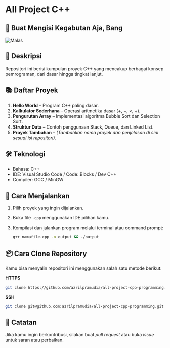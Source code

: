 # All Project C++

## 🤡 Buat Mengisi Kegabutan Aja, Bang
![Malas](https://tse3.mm.bing.net/th/id/OIP.l5HZmFp2QhroDvGCPpzH5AHaFK?r=0&rs=1&pid=ImgDetMain&o=7&rm=3)

## 📁 Deskripsi
Repositori ini berisi kumpulan proyek C++ yang mencakup berbagai konsep pemrograman, dari dasar hingga tingkat lanjut.

## 📚 Daftar Proyek
1. **Hello World** – Program C++ paling dasar.
2. **Kalkulator Sederhana** – Operasi aritmetika dasar (+, −, ×, ÷).
3. **Pengurutan Array** – Implementasi algoritma Bubble Sort dan Selection Sort.
4. **Struktur Data** – Contoh penggunaan Stack, Queue, dan Linked List.
5. **Proyek Tambahan** – *(Tambahkan nama proyek dan penjelasan di sini sesuai isi repositori).*

## 🛠️ Teknologi
- Bahasa: C++
- IDE: Visual Studio Code / Code::Blocks / Dev C++
- Compiler: GCC / MinGW

## 🚀 Cara Menjalankan
1. Pilih proyek yang ingin dijalankan.
2. Buka file `.cpp` menggunakan IDE pilihan kamu.
3. Kompilasi dan jalankan program melalui terminal atau command prompt:

   ```bash
   g++ namafile.cpp -o output && ./output
   ```

## 📦 Cara Clone Repository
Kamu bisa menyalin repositori ini menggunakan salah satu metode berikut:

**HTTPS**
```bash
git clone https://github.com/azrilpramudia/all-project-cpp-programming.git
```

**SSH**
```bash
git clone git@github.com:azrilpramudia/all-project-cpp-programming.git
```

## 📌 Catatan
Jika kamu ingin berkontribusi, silakan buat *pull request* atau buka *issue* untuk saran atau perbaikan.
